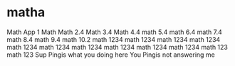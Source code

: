 # matha
Math App 1
Math
Math 2.4
Math 3.4
Math 4.4
math 5.4
math 6.4
math 7.4
math 8.4
math 9.4
math 10.2
math 1234
math 1234
math 1234
math 1234
math 1234
math 1234
math 1234
math 1234
math 1234
math 1234
math 123
math 123
Sup Pingis what you doing here
You Pingis not answering me 
